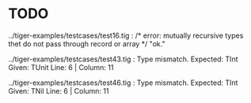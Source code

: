 # TODO

../tiger-examples/testcases/test16.tig :
/* error: mutually recursive types thet do not pass through record or array */
"ok."


../tiger-examples/testcases/test43.tig :
Type mismatch.
Expected: TInt
Given: TUnit
Line: 6 | Column: 11


../tiger-examples/testcases/test46.tig :
Type mismatch.
Expected: TInt
Given: TNil
Line: 6 | Column: 11

